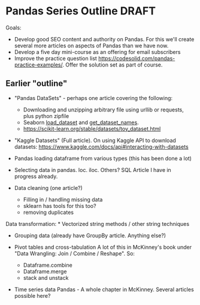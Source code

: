 # Pandas Series Outline DRAFT

Goals:

* Develop good SEO content and authority on Pandas. For this we'll create several more articles on aspects of Pandas than we have now.
* Develop a five day mini-course as an offering for email subscribers
* Improve the practice question list https://codesolid.com/pandas-practice-examples/.  Offer the solution set as part of course.

## Earlier "outline"

* "Pandas DataSets" - perhaps one article covering the following:
    * Downloading and unzipping arbitrary file using urllib or requests, plus python zipfile
    * Seaborn [load_dataset](https://seaborn.pydata.org/generated/seaborn.load_dataset.html) and [get_dataset_names](https://seaborn.pydata.org/generated/seaborn.get_dataset_names.html). 
    * https://scikit-learn.org/stable/datasets/toy_dataset.html

* "Kaggle Datasets" (Full article).  On using Kaggle API to download datasets:  https://www.kaggle.com/docs/api#interacting-with-datasets

* Pandas loading dataframe from various types (this has been done a lot)

* Selecting data in pandas.  loc.  iloc.  Others?  SQL Article I have in progress already.

* Data cleaning (one article?)
    * Filling in / handling missing data
    * sklearn has tools for this too?
    * removing duplicates

Data transformation:
    * Vectorized string methods / other string techniques

* Grouping data (already have GroupBy article.  Anything else?)

* Pivot tables and cross-tabulation A lot of this in McKinney's book under "Data Wrangling: Join / Combine / Reshape".  So:
    * Dataframe.combine
    * Dataframe.merge
    * stack and unstack

* Time series data Pandas - A whole chapter in McKinney.  Several articles possible here?

